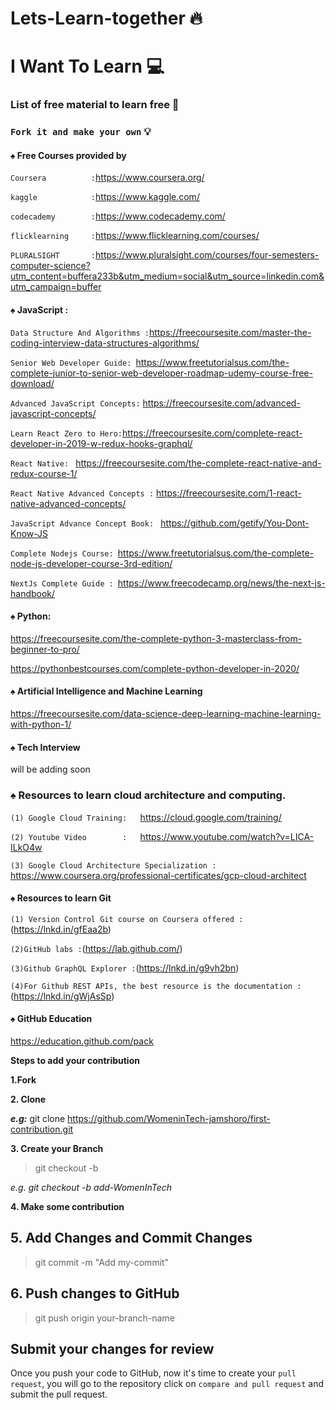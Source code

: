 # Lets-Learn-together 🔥

# I Want To Learn  💻
### List of free material to learn free 🎌

### `Fork it and make your own` 💡



#### ♠️ Free Courses provided by 
`Coursera          :`https://www.coursera.org/

`kaggle            :`https://www.kaggle.com/

`codecademy        :`https://www.codecademy.com/

`flicklearning     :`https://www.flicklearning.com/courses/

`PLURALSIGHT       :`https://www.pluralsight.com/courses/four-semesters-computer-science?utm_content=buffera233b&utm_medium=social&utm_source=linkedin.com&utm_campaign=buffer




#### ♠️ JavaScript : 

`Data Structure And Algorithms :`https://freecoursesite.com/master-the-coding-interview-data-structures-algorithms/

`Senior Web Developer Guide: `https://www.freetutorialsus.com/the-complete-junior-to-senior-web-developer-roadmap-udemy-course-free-download/

`Advanced JavaScript Concepts:` https://freecoursesite.com/advanced-javascript-concepts/

`Learn React Zero to Hero:`https://freecoursesite.com/complete-react-developer-in-2019-w-redux-hooks-graphql/

`React Native: ` https://freecoursesite.com/the-complete-react-native-and-redux-course-1/

`React Native Advanced Concepts :` https://freecoursesite.com/1-react-native-advanced-concepts/

`JavaScript Advance Concept Book: ` https://github.com/getify/You-Dont-Know-JS 

`Complete Nodejs Course: `https://www.freetutorialsus.com/the-complete-node-js-developer-course-3rd-edition/

`NextJs Complete Guide : `https://www.freecodecamp.org/news/the-next-js-handbook/





#### ♠️ Python: 

https://freecoursesite.com/the-complete-python-3-masterclass-from-beginner-to-pro/

https://pythonbestcourses.com/complete-python-developer-in-2020/


#### ♠️ Artificial Intelligence and Machine Learning 

https://freecoursesite.com/data-science-deep-learning-machine-learning-with-python-1/

#### ♠️ Tech Interview 

will be adding soon
### ♠️ Resources to learn cloud architecture and computing.
`(1) Google Cloud Training:   `https://cloud.google.com/training/

`(2) Youtube Video        :   `https://www.youtube.com/watch?v=LICA-ILkO4w

`(3) Google Cloud Architecture Specialization :  `https://www.coursera.org/professional-certificates/gcp-cloud-architect


#### ♠️  Resources to learn Git

`(1) Version Control Git course on Coursera offered :`(https://lnkd.in/gfEaa2b)

`(2)GitHub labs :`(https://lab.github.com/)

`(3)Github GraphQL Explorer :`(https://lnkd.in/g9vh2bn)

`(4)For Github REST APIs, the best resource is the documentation :`(https://lnkd.in/gWjAsSp)


#### ♠️ GitHub Education
https://education.github.com/pack




**Steps to add your contribution**

**1.Fork**

**2. Clone**

***e.g:*** git clone https://github.com/WomeninTech-jamshoro/first-contribution.git

**3.  Create your Branch** 
 
> git checkout -b <add-your-github-name>

 
*e.g. git checkout -b add-WomenInTech*

**4. Make some contribution**


## 5. Add Changes and Commit Changes


> git commit -m "Add my-commit"

  

## 6. Push changes to GitHub


> git push origin your-branch-name
 

## Submit your changes for review

  

Once you push your code to GitHub, now it's time to create your `pull request`, you will go to the repository click on `compare and pull request` and submit the pull request.
















